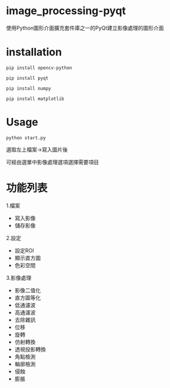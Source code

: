 # image_processing-pyqt
使用Python圖形介面擴充套件庫之一的PyQt建立影像處理的圖形介面
# installation
```
pip install opencv-python
```
```
pip install pyqt
```
```
pip install numpy
```
```
pip install matplotlib
```
# Usage
```
python start.py
```
選取左上檔案->寫入圖片後

可經由選單中影像處理選項選擇需要項目

# 功能列表
1.檔案
  + 寫入影像   
  + 儲存影像
 
2.設定
  + 設定ROI
  + 顯示直方圖
  + 色彩空間
  
3.影像處理
  + 影像二值化
  + 直方圖等化
  + 低通濾波
  + 高通濾波
  + 去除雜訊
  + 位移
  + 旋轉
  + 仿射轉換
  + 透視投影轉換
  + 角點檢測
  + 輪廓檢測
  + 侵蝕
  + 膨脹

